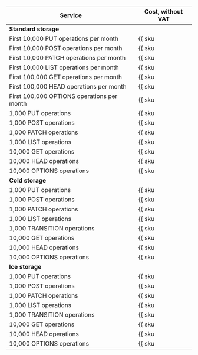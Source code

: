 | Service | Cost, without VAT |
| --- | --- |
| **Standard storage** |
| First 10,000 PUT operations per month | {{ sku|USD|storage.api.put.standard|string }} |
| First 10,000 POST operations per month | {{ sku|USD|storage.api.post.standard|string }} |
| First 10,000 PATCH operations per month | {{ sku|USD|storage.api.patch.standard|string }} |
| First 10,000 LIST operations per month | {{ sku|USD|storage.api.list.standard|string }} |
| First 100,000 GET operations per month | {{ sku|USD|storage.api.get.standard|string }} |
| First 100,000 HEAD operations per month | {{ sku|USD|storage.api.head.standard|string }} |
| First 100,000 OPTIONS operations per month | {{ sku|USD|storage.api.options.standard|string }} |
| 1,000 PUT operations | {{ sku|USD|storage.api.put.standard|pricingRate.10|string }} |
| 1,000 POST operations | {{ sku|USD|storage.api.post.standard|pricingRate.10|string }} |
| 1,000 PATCH operations | {{ sku|USD|storage.api.patch.standard|pricingRate.10|string }} |
| 1,000 LIST operations | {{ sku|USD|storage.api.list.standard|pricingRate.10|string }} |
| 10,000 GET operations | {{ sku|USD|storage.api.get.standard|pricingRate.10|string }} |
| 10,000 HEAD operations | {{ sku|USD|storage.api.head.standard|pricingRate.10|string }} |
| 10,000 OPTIONS operations | {{ sku|USD|storage.api.options.standard|pricingRate.10|string }} |
| **Cold storage** |
| 1,000 PUT operations | {{ sku|USD|storage.api.put.cold|string }} |
| 1,000 POST operations | {{ sku|USD|storage.api.post.cold|string }} |
| 1,000 PATCH operations | {{ sku|USD|storage.api.patch.cold|string }} |
| 1,000 LIST operations | {{ sku|USD|storage.api.list.cold|string }} |
| 1,000 TRANSITION operations | {{ sku|USD|storage.bucket.transition.cold|string }} |
| 10,000 GET operations | {{ sku|USD|storage.api.get.cold|string }} |
| 10,000 HEAD operations | {{ sku|USD|storage.api.head.cold|string }} |
| 10,000 OPTIONS operations | {{ sku|USD|storage.api.options.cold|string }} |
| **Ice storage** |
| 1,000 PUT operations | {{ sku|USD|storage.api.put.ice|string }} |
| 1,000 POST operations | {{ sku|USD|storage.api.post.ice|string }} |
| 1,000 PATCH operations | {{ sku|USD|storage.api.patch.ice|string }} |
| 1,000 LIST operations | {{ sku|USD|storage.api.list.ice|string }} |
| 1,000 TRANSITION operations | {{ sku|USD|storage.bucket.transition.ice|string }} |
| 10,000 GET operations | {{ sku|USD|storage.api.get.ice|string }} |
| 10,000 HEAD operations | {{ sku|USD|storage.api.head.ice|string }} |
| 10,000 OPTIONS operations | {{ sku|USD|storage.api.options.ice|string }} |